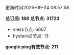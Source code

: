 更新时间2025-09-24 08:57:58

**总订阅: 188**
**总节点: 31723**
- vless节点: 6667
- hysteria2节点: 13

**google ping有效节点: 211**
